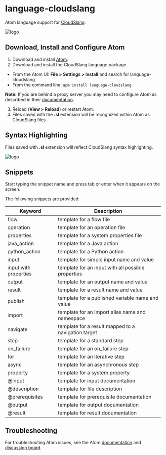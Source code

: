 # language-cloudslang

Atom language support for [CloudSlang](http://www.cloudslang.io/#/).

![logo](http://i.imgur.com/ihI560V.png)

## Download, Install and Configure Atom

1. Download and install [Atom](https://atom.io/).
2. Download and install the CloudSlang language package.

  * From the Atom UI: **File > Settings > Install** and search for language-cloudslang
  * From the command line: `apm install language-cloudslang`

  **Note:** If you are behind a proxy server you may need to configure Atom as
  described in their [documentation](https://atom.io/docs/v1.1.0/getting-started-installing-atom#setting-up-a-proxy).

3. Reload (**View > Reload**) or restart Atom.
4. Files saved with the **.sl** extension will be recognized within Atom as
   CloudSlang files.


## Syntax Highlighting

Files saved with **.sl** extension will reflect CloudSlang syntax highlighting.

![logo](http://i.imgur.com/PSVWgNW.png?1)

## Snippets
Start typing the snippet name and press tab or enter when it appears on the screen.

The following snippets are provided:

Keyword | Description
---|---
flow | template for a flow file
operation | template for an operation file
properties | template for a system properties file
java\_action | template for a Java action
python\_action | template for a Python action
input | template for simple input name and value
input with properties | template for an input with all possible properties
output | template for an output name and value
result | template for a result name and value
publish | template for a published variable name and value
import | template for an import alias name and namespace
navigate | template for a result mapped to a navigation target
step | template for a standard step
on\_failure | template for an on\_failure step
for | template for an iterative step
async | template for an asynchronous step
property | template for a system property
@input | template for input documentation
@description | template for file description
@prerequisites | template for prerequisite documentation
@output | template for output documentation
@result | template for result documentation

## Troubleshooting
For troubleshooting Atom issues, see the Atom [documentation](https://atom.io/docs) and [discussion board](https://discuss.atom.io/).
